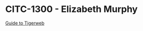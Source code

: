 # CITC-1300 - Elizabeth Murphy

 <a href="CITC-1300/Better Tigerweb/index.html">Guide to Tigerweb</a>